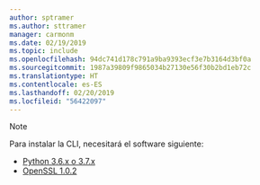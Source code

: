 ```yaml
---
author: sptramer
ms.author: sttramer
manager: carmonm
ms.date: 02/19/2019
ms.topic: include
ms.openlocfilehash: 94dc741d178c791a9ba9393ecf3e7b3164d3bf0a
ms.sourcegitcommit: 1987a39809f9865034b27130e56f30b2bd1eb72c
ms.translationtype: HT
ms.contentlocale: es-ES
ms.lasthandoff: 02/20/2019
ms.locfileid: "56422097"
---
```

> [!NOTE]
> Para instalar la CLI, necesitará el software siguiente:
>
> * [Python 3.6.x o 3.7.x](https://www.python.org/downloads/)
> * [OpenSSL 1.0.2](https://www.openssl.org/source/)
